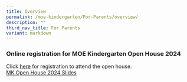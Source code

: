 ```yaml
---
title: Overview
permalink: /moe-kindergarten/For-Parents/overview/
description: ""
third_nav_title: For Parents
variant: markdown
---
```

### Online registration for MOE Kindergarten Open House 2024

Click [here](https://form.gov.sg/654c2c4128c6d00011d38319) for registration to attend the open house.
<br><a target="_blank" href="/files/2024/MK_Open_House_2024_Slides.pdf">MK Open House 2024 Slides</a>